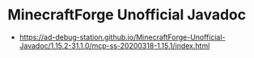 MinecraftForge Unofficial Javadoc
====

- https://ad-debug-station.github.io/MinecraftForge-Unofficial-Javadoc/1.15.2-31.1.0/mcp-ss-20200318-1.15.1/index.html
